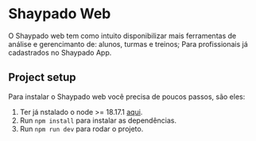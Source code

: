 # Shaypado Web 
O Shaypado web tem como intuito disponibilizar mais ferramentas de análise e gerencimanto de: alunos, turmas e treinos; Para profissionais já cadastrados no Shaypado App.

## Project setup
Para instalar o Shaypado web você precisa de poucos passos, são eles:

1. Ter já nstalado o node >= 18.17.1 [aqui](https://nodejs.org/).
2. Run `npm install` para instalar as dependências.
3. Run `npm run dev` para rodar o projeto.
